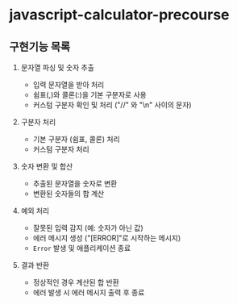 # javascript-calculator-precourse

## 구현기능 목록

1. 문자열 파싱 및 숫자 추출
    - 입력 문자열을 받아 처리
    - 쉼표(,)와 콜론(:)을 기본 구분자로 사용
    - 커스텀 구분자 확인 및 처리 ("//" 와 "\n" 사이의 문자)

2. 구분자 처리
    - 기본 구분자 (쉼표, 콜론) 처리
    - 커스텀 구분자 처리

3. 숫자 변환 및 합산
    - 추출된 문자열을 숫자로 변환
    - 변환된 숫자들의 합 계산

4. 예외 처리
    - 잘못된 입력 감지 (예: 숫자가 아닌 값)
    - 에러 메시지 생성 ("[ERROR]"로 시작하는 메시지)
    - `Error` 발생 및 애플리케이션 종료

5. 결과 반환
    - 정상적인 경우 계산된 합 반환
    - 에러 발생 시 에러 메시지 출력 후 종료
